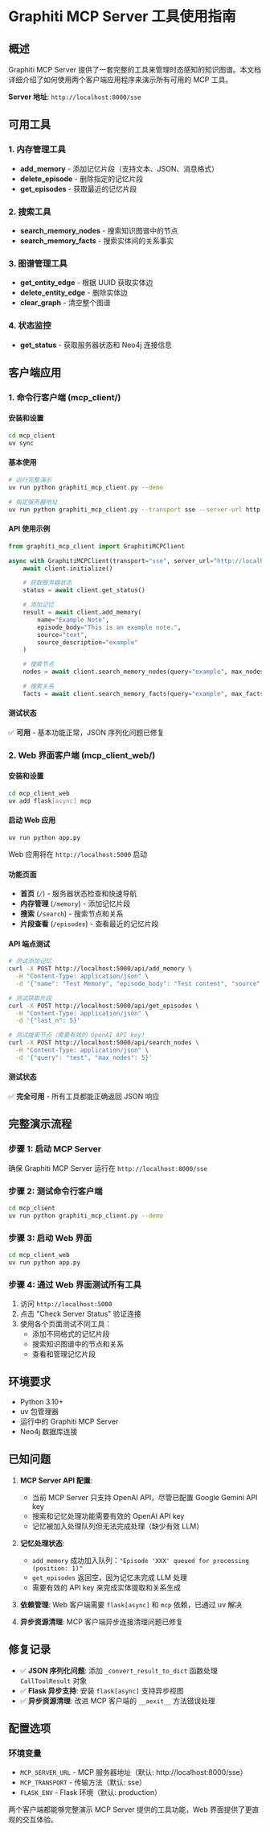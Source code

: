# Graphiti MCP Server 工具使用指南

## 概述

Graphiti MCP Server 提供了一套完整的工具来管理时态感知的知识图谱。本文档详细介绍了如何使用两个客户端应用程序来演示所有可用的 MCP 工具。

**Server 地址**: `http://localhost:8000/sse`

## 可用工具

### 1. 内存管理工具
- **add_memory** - 添加记忆片段（支持文本、JSON、消息格式）
- **delete_episode** - 删除指定的记忆片段
- **get_episodes** - 获取最近的记忆片段

### 2. 搜索工具
- **search_memory_nodes** - 搜索知识图谱中的节点
- **search_memory_facts** - 搜索实体间的关系事实

### 3. 图谱管理工具
- **get_entity_edge** - 根据 UUID 获取实体边
- **delete_entity_edge** - 删除实体边
- **clear_graph** - 清空整个图谱

### 4. 状态监控
- **get_status** - 获取服务器状态和 Neo4j 连接信息

## 客户端应用

### 1. 命令行客户端 (mcp_client/)

#### 安装和设置
```bash
cd mcp_client
uv sync
```

#### 基本使用
```bash
# 运行完整演示
uv run python graphiti_mcp_client.py --demo

# 指定服务器地址
uv run python graphiti_mcp_client.py --transport sse --server-url http://localhost:8000/sse --demo
```

#### API 使用示例
```python
from graphiti_mcp_client import GraphitiMCPClient

async with GraphitiMCPClient(transport="sse", server_url="http://localhost:8000/sse") as client:
    await client.initialize()

    # 获取服务器状态
    status = await client.get_status()

    # 添加记忆
    result = await client.add_memory(
        name="Example Note",
        episode_body="This is an example note.",
        source="text",
        source_description="example"
    )

    # 搜索节点
    nodes = await client.search_memory_nodes(query="example", max_nodes=5)

    # 搜索关系
    facts = await client.search_memory_facts(query="example", max_facts=5)
```

#### 测试状态
✅ **可用** - 基本功能正常，JSON 序列化问题已修复

### 2. Web 界面客户端 (mcp_client_web/)

#### 安装和设置
```bash
cd mcp_client_web
uv add flask[async] mcp
```

#### 启动 Web 应用
```bash
uv run python app.py
```

Web 应用将在 `http://localhost:5000` 启动

#### 功能页面
- **首页** (`/`) - 服务器状态检查和快速导航
- **内存管理** (`/memory`) - 添加记忆片段
- **搜索** (`/search`) - 搜索节点和关系
- **片段查看** (`/episodes`) - 查看最近的记忆片段

#### API 端点测试
```bash
# 测试添加记忆
curl -X POST http://localhost:5000/api/add_memory \
  -H "Content-Type: application/json" \
  -d '{"name": "Test Memory", "episode_body": "Test content", "source": "text"}'

# 测试获取片段
curl -X POST http://localhost:5000/api/get_episodes \
  -H "Content-Type: application/json" \
  -d '{"last_n": 5}'

# 测试搜索节点（需要有效的 OpenAI API key）
curl -X POST http://localhost:5000/api/search_nodes \
  -H "Content-Type: application/json" \
  -d '{"query": "test", "max_nodes": 5}'
```

#### 测试状态
✅ **完全可用** - 所有工具都能正确返回 JSON 响应

## 完整演示流程

### 步骤 1: 启动 MCP Server
确保 Graphiti MCP Server 运行在 `http://localhost:8000/sse`

### 步骤 2: 测试命令行客户端
```bash
cd mcp_client
uv run python graphiti_mcp_client.py --demo
```

### 步骤 3: 启动 Web 界面
```bash
cd mcp_client_web
uv run python app.py
```

### 步骤 4: 通过 Web 界面测试所有工具
1. 访问 `http://localhost:5000`
2. 点击 "Check Server Status" 验证连接
3. 使用各个页面测试不同工具：
   - 添加不同格式的记忆片段
   - 搜索知识图谱中的节点和关系
   - 查看和管理记忆片段

## 环境要求

- Python 3.10+
- uv 包管理器
- 运行中的 Graphiti MCP Server
- Neo4j 数据库连接

## 已知问题

1. **MCP Server API 配置**:
   - 当前 MCP Server 只支持 OpenAI API，尽管已配置 Google Gemini API key
   - 搜索和记忆处理功能需要有效的 OpenAI API key
   - 记忆被加入处理队列但无法完成处理（缺少有效 LLM）

2. **记忆处理状态**:
   - `add_memory` 成功加入队列：`"Episode 'XXX' queued for processing (position: 1)"`
   - `get_episodes` 返回空，因为记忆未完成 LLM 处理
   - 需要有效的 API key 来完成实体提取和关系生成

3. **依赖管理**: Web 客户端需要 `flask[async]` 和 `mcp` 依赖，已通过 uv 解决
4. **异步资源清理**: MCP 客户端异步连接清理问题已修复

## 修复记录

- ✅ **JSON 序列化问题**: 添加 `_convert_result_to_dict` 函数处理 `CallToolResult` 对象
- ✅ **Flask 异步支持**: 安装 `flask[async]` 支持异步视图
- ✅ **异步资源清理**: 改进 MCP 客户端的 `__aexit__` 方法错误处理

## 配置选项

### 环境变量
- `MCP_SERVER_URL` - MCP 服务器地址（默认: http://localhost:8000/sse）
- `MCP_TRANSPORT` - 传输方法（默认: sse）
- `FLASK_ENV` - Flask 环境（默认: production）

两个客户端都能够完整演示 MCP Server 提供的工具功能，Web 界面提供了更直观的交互体验。